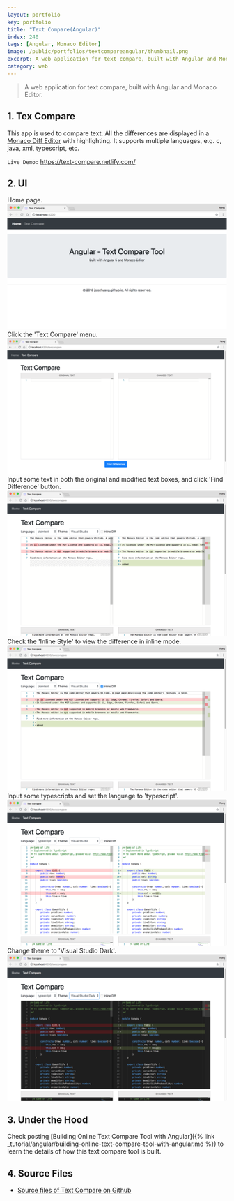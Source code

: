 ```yaml
---
layout: portfolio
key: portfolio
title: "Text Compare(Angular)"
index: 240
tags: [Angular, Monaco Editor]
image: /public/portfolios/textcompareangular/thumbnail.png
excerpt: A web application for text compare, built with Angular and Monaco Editor.
category: web
---
```


> A web application for text compare, built with Angular and Monaco Editor.

## 1. Tex Compare
This app is used to compare text. All the differences are displayed in a [Monaco Diff Editor](https://microsoft.github.io/monaco-editor/index.html) with highlighting. It supports multiple languages, e.g. c, java, xml, typescript, etc.

`Live Demo:` https://text-compare.netlify.com/

## 2. UI
Home page.
![image](/public/portfolios/textcompareangular/home.png)
Click the 'Text Compare' menu.
![image](/public/portfolios/textcompareangular/textcompare.png)
Input some text in both the original and modified text boxes, and click 'Find Difference' button.
![image](/public/portfolios/textcompareangular/plaintext.png)
Check the 'Inline Style' to view the difference in inline mode.
![image](/public/portfolios/textcompareangular/inline.png)
Input some typescripts and set the language to 'typescript'.
![image](/public/portfolios/textcompareangular/typescript.png)
Change theme to 'Visual Studio Dark'.
![image](/public/portfolios/textcompareangular/darktheme.png)

## 3. Under the Hood
Check posting [Building Online Text Compare Tool with Angular]({% link _tutorial/angular/building-online-text-compare-tool-with-angular.md %}) to learn the details of how this text compare tool is built.

## 4. Source Files
* [Source files of Text Compare on Github](https://github.com/jojozhuang/text-compare-angular)
